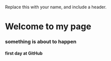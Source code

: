 Replace this with your name, and include a header.

# Welcome to my page
### something is about to happen
#### first day at GitHub
